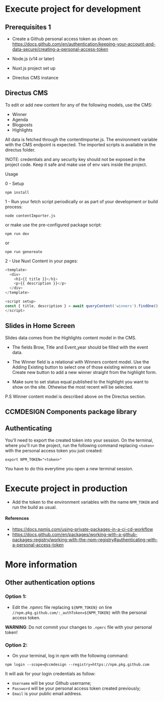 # Execute project for development

## Prerequisites 1
- Create a Github personal access token as shown on: https://docs.github.com/en/authentication/keeping-your-account-and-data-secure/creating-a-personal-access-token

- Node.js (v14 or later)
- Nuxt.js project set up
- Directus CMS instance

## Directus CMS
To edit or add new content for any of the following models, use the CMS:
- Winner
- Agenda
- Blogposts
- Highlights

All data is fetched through the contentImporter.js. The environment variable with the CMS endpoint is expected. The imported scripts is available in the directus folder.

!NOTE: credentials and any security key should not be exposed in the project code. Keep it safe and make use of env vars inside the project.

Usage

0 - Setup
```
npm install
```

1 - Run your fetch script periodically or as part of your development or build process:
```
node contentImporter.js
```
or make use the pre-configured package script:
```
npm run dev
```
or
```
npm run genereate
```
2 - Use Nuxt Content in your pages:
```js
<template>
  <div>
    <h1>{{ title }}</h1>
    <p>{{ description }}</p>
  </div>
</template>

<script setup>
const { title, description } = await queryContent('winners').findOne();
</script>
```

## Slides in Home Screen
Slides data comes from the Highlights content model in the CMS.
- The fields Brow, Title and Event_year should be filled with the event data.

- The Winner field is a relational with Winners content model.
Use the Adding Existing button to select one of those existing winners or use Create new button to add a new winner straight from the highlight form.

- Make sure to set status equal published to the highlight you want to show on the site. Othewise the most recent will be selected.

P.S Winner content model is described above on the Directus section.


## CCMDESIGN Components package library

## Authenticating
You'll need to export the created token into your session.
On the terminal, where you'll run the project, run the following command replacing `<token>` with the personal access token you just created:

```
export NPM_TOKEN="<token>"
```

You have to do this everytime you open a new terminal session.

# Execute project in production
- Add the token to the environment variables with the name `NPM_TOKEN` and run the build as usual.


#### References
- https://docs.npmjs.com/using-private-packages-in-a-ci-cd-workflow
- https://docs.github.com/en/packages/working-with-a-github-packages-registry/working-with-the-npm-registry#authenticating-with-a-personal-access-token


# More information
## Other authentication options
### Option 1:
- Edit the .npmrc file replacing `${NPM_TOKEN}` on line `//npm.pkg.github.com/:_authToken=${NPM_TOKEN}` with the personal access token.

**WARNING**: Do not commit your changes to `.npmrc` file with your personal token!

### Option 2:
- On your terminal, log in npm with the following command:

```
npm login --scope=@ccmdesign --registry=https://npm.pkg.github.com
```

It will ask for your login credentials as follow:
- `Username` will be your Github username;
- `Password` will be your personal access token created previously;
- `Email` is your public email address.
